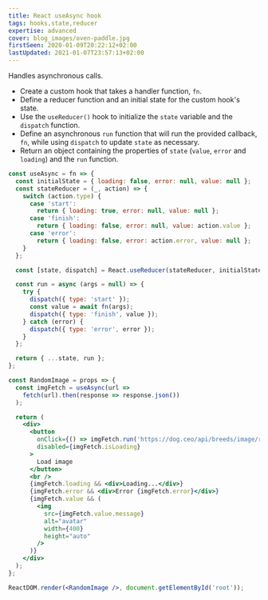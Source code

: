 ```yaml
---
title: React useAsync hook
tags: hooks,state,reducer
expertise: advanced
cover: blog_images/oven-paddle.jpg
firstSeen: 2020-01-09T20:22:12+02:00
lastUpdated: 2021-01-07T23:57:13+02:00
---
```


Handles asynchronous calls.

- Create a custom hook that takes a handler function, `fn`.
- Define a reducer function and an initial state for the custom hook's state.
- Use the `useReducer()` hook to initialize the `state` variable and the `dispatch` function.
- Define an asynchronous `run` function that will run the provided callback, `fn`, while using `dispatch` to update `state` as necessary.
- Return an object containing the properties of `state` (`value`, `error` and `loading`) and the `run` function.

```jsx
const useAsync = fn => {
  const initialState = { loading: false, error: null, value: null };
  const stateReducer = (_, action) => {
    switch (action.type) {
      case 'start':
        return { loading: true, error: null, value: null };
      case 'finish':
        return { loading: false, error: null, value: action.value };
      case 'error':
        return { loading: false, error: action.error, value: null };
    }
  };

  const [state, dispatch] = React.useReducer(stateReducer, initialState);

  const run = async (args = null) => {
    try {
      dispatch({ type: 'start' });
      const value = await fn(args);
      dispatch({ type: 'finish', value });
    } catch (error) {
      dispatch({ type: 'error', error });
    }
  };

  return { ...state, run };
};
```

```jsx
const RandomImage = props => {
  const imgFetch = useAsync(url =>
    fetch(url).then(response => response.json())
  );

  return (
    <div>
      <button
        onClick={() => imgFetch.run('https://dog.ceo/api/breeds/image/random')}
        disabled={imgFetch.isLoading}
      >
        Load image
      </button>
      <br />
      {imgFetch.loading && <div>Loading...</div>}
      {imgFetch.error && <div>Error {imgFetch.error}</div>}
      {imgFetch.value && (
        <img
          src={imgFetch.value.message}
          alt="avatar"
          width={400}
          height="auto"
        />
      )}
    </div>
  );
};

ReactDOM.render(<RandomImage />, document.getElementById('root'));
```

